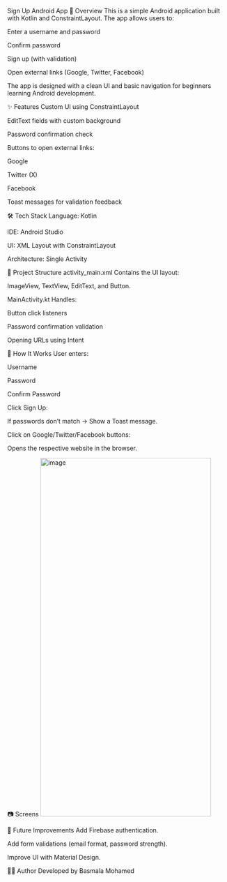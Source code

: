 Sign Up Android App
📱 Overview
This is a simple Android application built with Kotlin and ConstraintLayout.
The app allows users to:

Enter a username and password

Confirm password

Sign up (with validation)

Open external links (Google, Twitter, Facebook)

The app is designed with a clean UI and basic navigation for beginners learning Android development.

✨ Features
Custom UI using ConstraintLayout

EditText fields with custom background

Password confirmation check

Buttons to open external links:

Google

Twitter (X)

Facebook

Toast messages for validation feedback

🛠 Tech Stack
Language: Kotlin

IDE: Android Studio

UI: XML Layout with ConstraintLayout

Architecture: Single Activity

📂 Project Structure
activity_main.xml
Contains the UI layout:

ImageView, TextView, EditText, and Button.

MainActivity.kt
Handles:

Button click listeners

Password confirmation validation

Opening URLs using Intent

🚀 How It Works
User enters:

Username

Password

Confirm Password

Click Sign Up:

If passwords don’t match → Show a Toast message.

Click on Google/Twitter/Facebook buttons:

Opens the respective website in the browser.

📷 Screens
<img width="392" height="822" alt="image" src="https://github.com/user-attachments/assets/8102f72a-59bb-417d-b706-1a153fb89686" />


🔮 Future Improvements
Add Firebase authentication.

Add form validations (email format, password strength).

Improve UI with Material Design.

👩‍💻 Author
Developed by Basmala Mohamed

